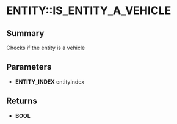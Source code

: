 # ENTITY::IS_ENTITY_A_VEHICLE

## Summary
Checks if the entity is a vehicle

## Parameters
* **ENTITY_INDEX** entityIndex

## Returns
* **BOOL**